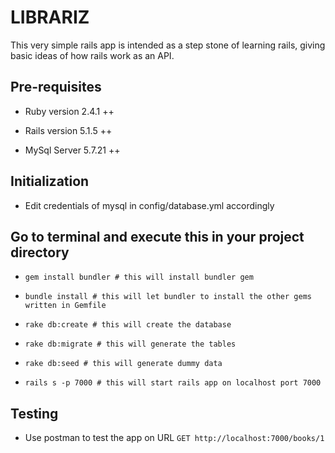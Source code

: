 # LIBRARIZ

This very simple rails app is intended as a step stone of learning rails, giving basic ideas of how rails work as an API.

## Pre-requisites

* Ruby version 2.4.1 ++

* Rails version 5.1.5 ++

* MySql Server 5.7.21 ++

## Initialization

* Edit credentials of mysql in config/database.yml accordingly

## Go to terminal and execute this in your project directory
* `gem install bundler # this will install bundler gem` 

* `bundle install # this will let bundler to install the other gems written in Gemfile`

* `rake db:create # this will create the database`

* `rake db:migrate # this will generate the tables`

* `rake db:seed # this will generate dummy data`

* `rails s -p 7000 # this will start rails app on localhost port 7000`

## Testing
* Use postman to test the app on URL `GET http://localhost:7000/books/1`
